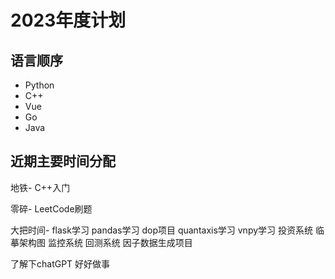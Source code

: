 # 2023年度计划

## 语言顺序 

- Python
- C++
- Vue
- Go
- Java


## 近期主要时间分配

地铁- C++入门

零碎- LeetCode刷题

大把时间- flask学习 pandas学习 dop项目 quantaxis学习 vnpy学习 投资系统 临摹架构图  监控系统 回测系统 因子数据生成项目

了解下chatGPT  好好做事
